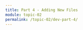 ```yaml
---
title: Part 4 - Adding New Files
module: topic-02
permalink: /topic-02/dev-part-4/
---
```


<div class="divider-rounded"></div>

